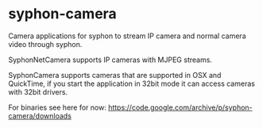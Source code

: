 # syphon-camera

Camera applications for syphon to stream IP camera and normal camera video through syphon.

SyphonNetCamera supports IP cameras with MJPEG streams.

SyphonCamera supports cameras that are supported in OSX and QuickTime, if you start the application in 32bit mode it can access cameras with 32bit drivers.

For binaries see here for now: https://code.google.com/archive/p/syphon-camera/downloads
